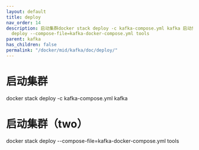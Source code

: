 ```yaml
---
layout: default
title: deploy
nav_order: 14
description: 启动集群docker stack deploy -c kafka-compose.yml kafka 启动集群（two）docker stack
  deploy --compose-file=kafka-docker-compose.yml tools
parent: kafka
has_children: false
permalink: "/docker/mid/kafka/doc/deploy/"
---
```


# 启动集群
docker stack deploy -c kafka-compose.yml kafka
# 启动集群（two）
docker stack deploy --compose-file=kafka-docker-compose.yml tools
